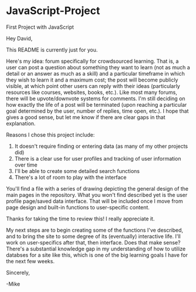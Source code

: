 # JavaScript-Project
First Project with JavaScript

Hey David,

This README is currently just for you.

Here's my idea: forum specifically for crowdsourced learning. That is, a user can post a question about something they want to learn (not as much a detail or an answer as much as a skill) and a particular timeframe in which they wish to learn it and a maximum cost; the post will become publicly visible, at which point other users can reply with their ideas (particularly resources like courses, websites, books, etc.). Like most many forums, there will be upvote/downvote systems for comments. I'm still deciding on how exactly the life of a post will be terminated (upon reaching a particular goal determined by the user, number of replies, time open, etc.). I hope that gives a good sense, but let me know if there are clear gaps in that explanation.

Reasons I chose this project include:
1. It doesn't require finding or entering data (as many of my other projects did)
2. There is a clear use for user profiles and tracking of user information over time
3. I'll be able to create some detailed search functions
4. There's a lot of room to play with the interface

You'll find a file with a series of drawing depicting the general design of the main pages in the repository. What you won't find described yet is the user profile page/saved data interface. That will be included once I move from page design and built-in functions to user-specific content.

Thanks for taking the time to review this! I really appreciate it.

My next steps are to begin creating some of the functions I've described, and to bring the site to some degree of its (eventually) interactive life. I'll work on user-specifics after that, then interface. Does that make sense? There's a substantial knowledge gap in my understanding of how to utilize databses for a site like this, which is one of the big learning goals I have for the next few weeks.

Sincerely,

-Mike
